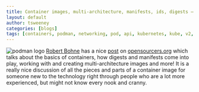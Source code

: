 ```yaml
---
title: Container images, multi-architecture, manifests, ids, digests – what’s behind?
layout: default
author: tsweeney
categories: [blogs]
tags: [containers, podman, networking, pod, api, kubernetes, kube, v2, hpc, windows, mac]
---
```


![podman logo](../static/vectors/raw/podman.svg)
[Robert Bohne](https://twitter.com/RobertBohne) has a nice [post](https://www.opensourcerers.org/2020/11/16/container-images-multi-architecture-manifests-ids-digests-whats-behind/) on
[opensourcers.org](https://www.opensourcerers.org) which talks about the basics of containers, how digests and manifests come into play,
working with and creating multi-architecture images and more! It is a really nice discussion of all the pieces and parts of a container image for someone new to the technology right through
people who are a lot more experienced, but might not know every nook and cranny.
